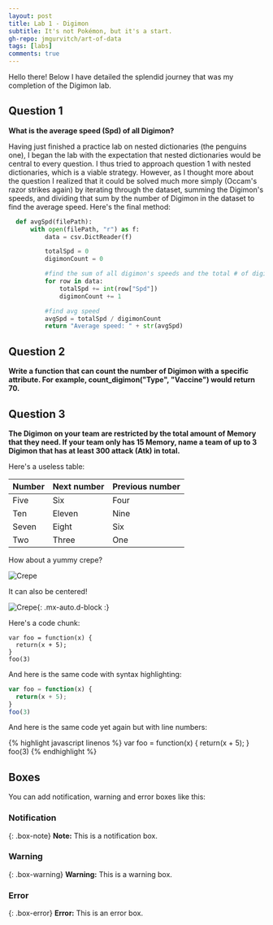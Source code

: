 ```yaml
---
layout: post
title: Lab 1 - Digimon
subtitle: It's not Pokémon, but it's a start.
gh-repo: jmgurvitch/art-of-data
tags: [labs]
comments: true
---
```


Hello there! Below I have detailed the splendid journey that was my completion of the Digimon lab.

## Question 1
**What is the average speed (Spd) of all Digimon?**

Having just finished a practice lab on nested dictionaries (the penguins one), I began the lab with the expectation that nested dictionaries would be central to every question. I thus tried to approach question 1 with nested dictionaries, which is a viable strategy. However, as I thought more about the question I realized that it could be solved much more simply (Occam's razor strikes again) by iterating through the dataset, summing the Digimon's speeds, and dividing that sum by the number of Digimon in the dataset to find the average speed. Here's the final method:
```py
  def avgSpd(filePath):
      with open(filePath, "r") as f:
          data = csv.DictReader(f)

          totalSpd = 0
          digimonCount = 0

          #find the sum of all digimon's speeds and the total # of digimon
          for row in data:
              totalSpd += int(row["Spd"]) 
              digimonCount += 1 

          #find avg speed
          avgSpd = totalSpd / digimonCount
          return "Average speed: " + str(avgSpd)
```


## Question 2
**Write a function that can count the number of Digimon with a specific attribute. For example, count_digimon("Type", "Vaccine") would return 70.**


## Question 3
**The Digimon on your team are restricted by the total amount of Memory that they need. If your team only has 15 Memory, name a team of up to 3 Digimon that has at least 300 attack (Atk) in total.**


Here's a useless table:

| Number | Next number | Previous number |
| :------ |:--- | :--- |
| Five | Six | Four |
| Ten | Eleven | Nine |
| Seven | Eight | Six |
| Two | Three | One |


How about a yummy crepe?

![Crepe](https://s3-media3.fl.yelpcdn.com/bphoto/cQ1Yoa75m2yUFFbY2xwuqw/348s.jpg)

It can also be centered!

![Crepe](https://s3-media3.fl.yelpcdn.com/bphoto/cQ1Yoa75m2yUFFbY2xwuqw/348s.jpg){: .mx-auto.d-block :}

Here's a code chunk:

~~~
var foo = function(x) {
  return(x + 5);
}
foo(3)
~~~

And here is the same code with syntax highlighting:

```javascript
var foo = function(x) {
  return(x + 5);
}
foo(3)
```

And here is the same code yet again but with line numbers:

{% highlight javascript linenos %}
var foo = function(x) {
  return(x + 5);
}
foo(3)
{% endhighlight %}

## Boxes
You can add notification, warning and error boxes like this:

### Notification

{: .box-note}
**Note:** This is a notification box.

### Warning

{: .box-warning}
**Warning:** This is a warning box.

### Error

{: .box-error}
**Error:** This is an error box.
